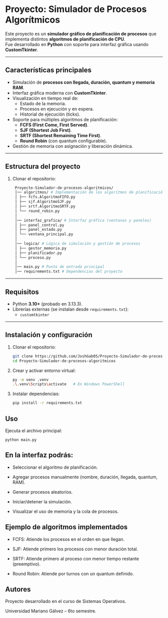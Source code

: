 #  Proyecto: Simulador de Procesos Algorítmicos

Este proyecto es un **simulador gráfico de planificación de procesos** que implementa distintos **algoritmos de planificación de CPU**.  
Fue desarrollado en **Python** con soporte para interfaz gráfica usando **CustomTkinter**.

---

##  Características principales
- Simulación de **procesos con llegada, duración, quantum y memoria RAM**.
- Interfaz gráfica moderna con **CustomTkinter**.
- Visualización en tiempo real de:
  - Estado de la memoria.
  - Procesos en ejecución y en espera.
  - Historial de ejecución (ticks).
- Soporte para múltiples algoritmos de planificación:
  - **FCFS (First Come, First Served)**.
  - **SJF (Shortest Job First)**.
  - **SRTF (Shortest Remaining Time First)**.
  - **Round Robin** (con quantum configurable).
- Gestión de memoria con asignación y liberación dinámica.


---

##  Estructura del proyecto
1. Clonar el repositorio:
   ```bash
    Proyecto-Simulador-de-procesos-algoritmicos/
    │── algoritmos/ # Implementación de los algoritmos de planificación
    │ ├── fcfs.AlgoritmoFIFO.py
    │ ├── sjf.AlgoritmoSJF.py
    │ ├── srtf.AlgoritmoSRTF.py
    │ └── round_robin.py
    │
    │── interfaz_grafica/ # Interfaz gráfica (ventanas y paneles)
    │ ├── panel_control.py
    │ ├── panel_estado.py
    │ └── ventana_principal.py
    │
    │── logica/ # Lógica de simulación y gestión de procesos
    │ ├── gestor_memoria.py
    │ ├── planificador.py
    │ └── proceso.py
    │
    │── main.py # Punto de entrada principal
    │── requirements.txt # Dependencias del proyecto

---

##  Requisitos
- Python **3.10+** (probado en 3.13.3).
- Librerías externas (se instalan desde `requirements.txt`):
  - `customtkinter`

---

##  Instalación y configuración
1. Clonar el repositorio:
   ```bash
   git clone https://github.com/JoshGab05/Proyecto-Simulador-de-procesos-algoritmicos.git
   cd Proyecto-Simulador-de-procesos-algoritmicos

2. Crear y activar entorno virtual:
    ```bash
    py -m venv .venv
    .\.venv\Scripts\activate   # En Windows PowerShell

3. Instalar dependencias:
    ```bash
    pip install -r requirements.txt

## Uso

Ejecuta el archivo principal:

    python main.py

## En la interfaz podrás:

- Seleccionar el algoritmo de planificación.

- Agregar procesos manualmente (nombre, duración, llegada, quantum, RAM).

- Generar procesos aleatorios.

- Iniciar/detener la simulación.

- Visualizar el uso de memoria y la cola de procesos.

## Ejemplo de algoritmos implementados

- FCFS: Atiende los procesos en el orden en que llegan.

- SJF: Atiende primero los procesos con menor duración total.

- SRTF: Atiende primero al proceso con menor tiempo restante (preemptivo).

- Round Robin: Atiende por turnos con un quantum definido.

## Autores

Proyecto desarrollado en el curso de Sistemas Operativos.

Universidad Mariano Gálvez – 6to semestre.

